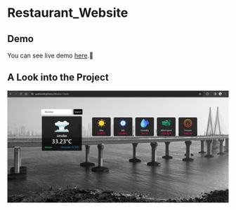 # Restaurant_Website

## Demo
You can see live demo [here](https://goelshivi04.github.io/Weather-Check/).🚀


## A Look into the Project
![mockup720](https://github.com/goelshivi04/Weather-Check/blob/main/Capture.JPG)







